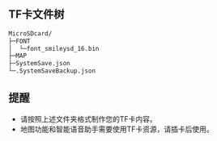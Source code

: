 ## TF卡文件树
```bash
MicroSDcard/
├─FONT
│  └─font_smileysd_16.bin
├─MAP
├─SystemSave.json
└─.SystemSaveBackup.json
```

## 提醒
- 请按照上述文件夹格式制作您的TF卡内容。
- 地图功能和智能语音助手需要使用TF卡资源，请插卡后使用。
